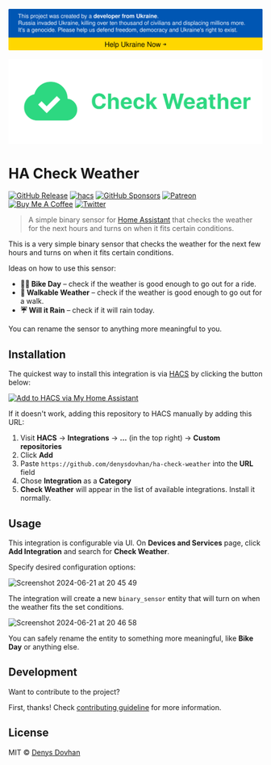 [![SWUbanner](https://raw.githubusercontent.com/vshymanskyy/StandWithUkraine/main/banner-direct-single.svg)](https://stand-with-ukraine.pp.ua/)

![HA Check Weather Logo](./icons/logo.svg)

# HA Check Weather

[![GitHub Release][gh-release-image]][gh-release-url]
[![hacs][hacs-image]][hacs-url]
[![GitHub Sponsors][gh-sponsors-image]][gh-sponsors-url]
[![Patreon][patreon-image]][patreon-url]
[![Buy Me A Coffee][buymeacoffee-image]][buymeacoffee-url]
[![Twitter][twitter-image]][twitter-url]

> A simple binary sensor for [Home Assistant][home-assistant] that checks the weather for the next hours and turns on when it fits certain conditions.

This is a very simple binary sensor that checks the weather for the next few hours and turns on when it fits certain conditions.

Ideas on how to use this sensor:

* **🚴‍♂️ Bike Day** – check if the weather is good enough to go out for a ride.
* **🚶 Walkable Weather** – check if the weather is good enough to go out for a walk.
* **☔️ Will it Rain** – check if it will rain today.

You can rename the sensor to anything more meaningful to you.

## Installation

The quickest way to install this integration is via [HACS][hacs-url] by clicking the button below:

[![Add to HACS via My Home Assistant][hacs-install-image]][hasc-install-url]

If it doesn't work, adding this repository to HACS manually by adding this URL:

1. Visit **HACS** → **Integrations** → **...** (in the top right) → **Custom repositories**
1. Click **Add**
1. Paste `https://github.com/denysdovhan/ha-check-weather` into the **URL** field
1. Chose **Integration** as a **Category**
1. **Check Weather** will appear in the list of available integrations. Install it normally.

## Usage

This integration is configurable via UI. On **Devices and Services** page, click **Add Integration** and search for **Check Weather**.

Specify desired configuration options:

![Screenshot 2024-06-21 at 20 45 49](https://github.com/denysdovhan/ha-check-weather/assets/3459374/26056db5-b800-41a5-b4bd-0ba44254a538)

The integration will create a new `binary_sensor` entity that will turn on when the weather fits the set conditions.

![Screenshot 2024-06-21 at 20 46 58](https://github.com/denysdovhan/ha-check-weather/assets/3459374/b5c175d8-b397-4efd-af19-f4481a455839)

You can safely rename the entity to something more meaningful, like **Bike Day** or anything else.

## Development

Want to contribute to the project?

First, thanks! Check [contributing guideline](./CONTRIBUTING.md) for more information.

## License

MIT © [Denys Dovhan][denysdovhan]

<!-- Badges -->

[gh-release-url]: https://github.com/denysdovhan/ha-check-weather/releases/latest
[gh-release-image]: https://img.shields.io/github/v/release/denysdovhan/ha-check-weather?style=flat-square
[hacs-url]: https://github.com/hacs/integration
[hacs-image]: https://img.shields.io/badge/hacs-default-orange.svg?style=flat-square
[gh-sponsors-url]: https://github.com/sponsors/denysdovhan
[gh-sponsors-image]: https://img.shields.io/github/sponsors/denysdovhan?style=flat-square
[patreon-url]: https://patreon.com/denysdovhan
[patreon-image]: https://img.shields.io/badge/support-patreon-F96854.svg?style=flat-square
[buymeacoffee-url]: https://patreon.com/denysdovhan
[buymeacoffee-image]: https://img.shields.io/badge/support-buymeacoffee-222222.svg?style=flat-square
[twitter-url]: https://twitter.com/denysdovhan
[twitter-image]: https://img.shields.io/badge/twitter-%40denysdovhan-00ACEE.svg?style=flat-square

<!-- References -->

[home-assistant]: https://www.home-assistant.io/
[denysdovhan]: https://github.com/denysdovhan
[hasc-install-url]: https://my.home-assistant.io/redirect/hacs_repository/?owner=denysdovhan&repository=ha-check-weather&category=integration 
[hacs-install-image]: https://my.home-assistant.io/badges/hacs_repository.svg